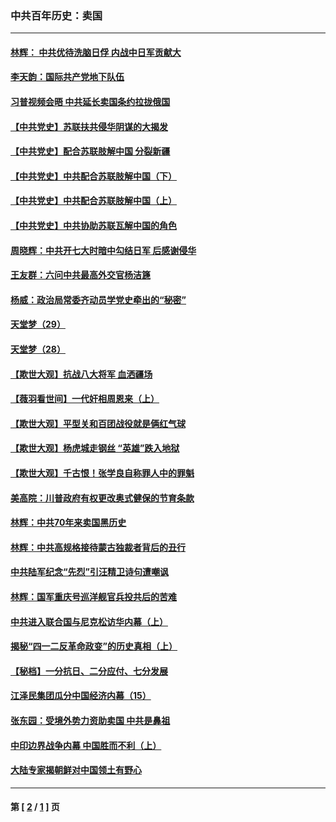 ### 中共百年历史：卖国
---
#### [林辉： 中共优待洗脑日俘 内战中日军贡献大](../../pages/nf1176117/n13624644.md?05130430) 
#### [李天韵：国际共产党地下队伍](../../pages/nf1176117/n13611808.md?05130430) 
#### [习普视频会晤 中共延长卖国条约拉拢俄国](../../pages/nf1176117/n13060971.md?05130430) 
#### [【中共党史】苏联扶共侵华阴谋的大揭发](../../pages/nf1176117/n13056050.md?05130430) 
#### [【中共党史】配合苏联肢解中国 分裂新疆](../../pages/nf1176117/n13040700.md?05130430) 
#### [【中共党史】中共配合苏联肢解中国（下）](../../pages/nf1176117/n13035660.md?05130430) 
#### [【中共党史】中共配合苏联肢解中国（上）](../../pages/nf1176117/n13030262.md?05130430) 
#### [【中共党史】中共协助苏联瓦解中国的角色](../../pages/nf1176117/n13018109.md?05130430) 
#### [周晓辉：中共开七大时暗中勾结日军 后感谢侵华](../../pages/nf1176117/n12921960.md?05130430) 
#### [王友群：六问中共最高外交官杨洁篪](../../pages/nf1176117/n12836495.md?05130430) 
#### [杨威：政治局常委齐动员学党史牵出的“秘密”](../../pages/nf1176117/n12764642.md?05130430) 
#### [天堂梦（29）](../../pages/nf1176117/n12408465.md?05130430) 
#### [天堂梦（28）](../../pages/nf1176117/n12408309.md?05130430) 
#### [【欺世大观】抗战八大将军 血洒疆场](../../pages/nf1176117/n12357044.md?05130430) 
#### [【薇羽看世间】一代奸相周恩来（上）](../../pages/nf1176117/n12401109.md?05130430) 
#### [【欺世大观】平型关和百团战役就是俩红气球](../../pages/nf1176117/n12359157.md?05130430) 
#### [【欺世大观】杨虎城走钢丝 “英雄”跌入地狱](../../pages/nf1176117/n12358840.md?05130430) 
#### [【欺世大观】千古恨！张学良自称罪人中的罪魁](../../pages/nf1176117/n12358629.md?05130430) 
#### [美高院：川普政府有权更改奥式健保的节育条款](../../pages/nf1176117/n12242171.md?05130430) 
#### [林辉：中共70年来卖国黑历史](../../pages/nf1176117/n11552181.md?05130430) 
#### [林辉：中共高规格接待蒙古独裁者背后的丑行](../../pages/nf1176117/n11225005.md?05130430) 
#### [中共陆军纪念“先烈”引汪精卫诗句遭嘲讽](../../pages/nf1176117/n11153345.md?05130430) 
#### [林辉：国军重庆号巡洋舰官兵投共后的苦难](../../pages/nf1176117/n10997801.md?05130430) 
#### [中共进入联合国与尼克松访华内幕（上）](../../pages/nf1176117/n10138788.md?05130430) 
#### [揭秘“四一二反革命政变”的历史真相（上）](../../pages/nf1176117/n9996650.md?05130430) 
#### [【秘档】一分抗日、二分应付、七分发展](../../pages/nf1176117/n9331484.md?05130430) 
#### [江泽民集团瓜分中国经济内幕（15）](../../pages/nf1176117/n9268584.md?05130430) 
#### [张东园：受境外势力资助卖国 中共是鼻祖](../../pages/nf1176117/n9272480.md?05130430) 
#### [中印边界战争内幕 中国胜而不利（上）](../../pages/nf1176117/n9252458.md?05130430) 
#### [大陆专家揭朝鲜对中国领土有野心](../../pages/nf1176117/n9074056.md?05130430) 

---
#### 第 [ [2](./2.md?05130430) / [1](./1.md?05130430) ] 页
